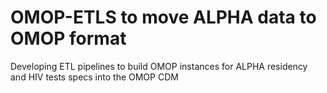 # OMOP-ETLS to move ALPHA data to OMOP format
Developing ETL pipelines to build OMOP instances for ALPHA residency and HIV tests specs into the OMOP CDM
